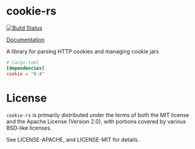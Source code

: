 # cookie-rs

[![Build Status](https://travis-ci.org/alexcrichton/cookie-rs.svg?branch=master)](https://travis-ci.org/alexcrichton/cookie-rs)

[Documentation](http://alexcrichton.com/cookie-rs/cookie/index.html)

A library for parsing HTTP cookies and managing cookie jars

```toml
# Cargo.toml
[dependencies]
cookie = "0.4"
```

# License

`cookie-rs` is primarily distributed under the terms of both the MIT license and
the Apache License (Version 2.0), with portions covered by various BSD-like
licenses.

See LICENSE-APACHE, and LICENSE-MIT for details.
